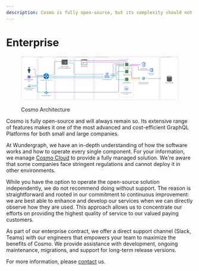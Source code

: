```yaml
---
description: Cosmo is fully open-source, but its complexity should not be underestimated.
---
```


# Enterprise

<figure><img src=".gitbook/assets/cosmo-architecture-final (2).png" alt=""><figcaption><p>Cosmo Architecture</p></figcaption></figure>

Cosmo is fully open-source and will always remain so. Its extensive range of features makes it one of the most advanced and cost-efficient GraphQL Platforms for both small and large companies.

At Wundergraph, we have an in-depth understanding of how the software works and how to operate every single component. For your information, we manage [Cosmo Cloud](https://wundergraph.com/pricing) to provide a fully managed solution. We're aware that some companies face stringent regulations and cannot deploy it in other environments.

While you have the option to operate the open-source solution independently, we do not recommend doing without support. The reason is straightforward and rooted in our commitment to continuous improvement: we are best able to enhance and develop our services when we can directly observe how they are used. This approach allows us to concentrate our efforts on providing the highest quality of service to our valued paying customers.

As part of our enterprise contract, we offer a direct support channel (Slack, Teams) with our engineers that empowers your team to maximize the benefits of Cosmo. We provide assistance with development, ongoing maintenance, migrations, and support for long-term release versions.&#x20;

For more information, please [contact](https://wundergraph.com/contact/sales) us.

